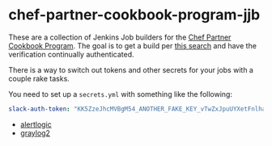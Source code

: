 # chef-partner-cookbook-program-jjb

These are a collection of Jenkins Job builders for the [Chef Partner Cookbook Program][cpcp].
The goal is to get a build per [this search][search] and have the verification
continually authenticated.

There is a way to switch out tokens and other secrets for your jobs with a
couple rake tasks.

You need to set up a `secrets.yml` with something like the following:

```yaml
slack-auth-token: "KK5ZzeJhcMVBgM54_ANOTHER_FAKE_KEY_vTwZxJpuUYXetFnlha81EyH"
```

- [alertlogic][alertlogic]
- [graylog2][graylog2]


[cpcp]: https://www.chef.io/blog/2016/02/23/chef-launches-partner-cookbook-program-to-expand-devops-ready-technology-ecosystem/
[search]: https://supermarket.chef.io/cookbooks?utf8=✓&q=&badges%5B%5D=partner&platforms%5B%5D=
[alertlogic]: ./jobs/al_agents-cookbook.yml
[graylog2]: ./jobs/graylog2-cookbook.yml
